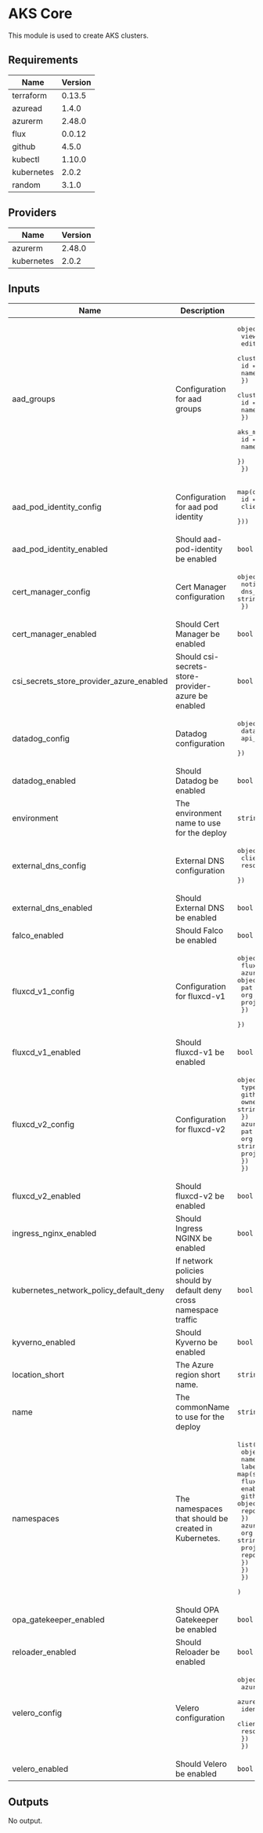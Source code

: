 # AKS Core

This module is used to create AKS clusters.

## Requirements

| Name | Version |
|------|---------|
| terraform | 0.13.5 |
| azuread | 1.4.0 |
| azurerm | 2.48.0 |
| flux | 0.0.12 |
| github | 4.5.0 |
| kubectl | 1.10.0 |
| kubernetes | 2.0.2 |
| random | 3.1.0 |

## Providers

| Name | Version |
|------|---------|
| azurerm | 2.48.0 |
| kubernetes | 2.0.2 |

## Inputs

| Name | Description | Type | Default | Required |
|------|-------------|------|---------|:--------:|
| aad\_groups | Configuration for aad groups | <pre>object({<br>    view = map(any)<br>    edit = map(any)<br>    cluster_admin = object({<br>      id   = string<br>      name = string<br>    })<br>    cluster_view = object({<br>      id   = string<br>      name = string<br>    })<br>    aks_managed_identity = object({<br>      id   = string<br>      name = string<br>    })<br>  })</pre> | n/a | yes |
| aad\_pod\_identity\_config | Configuration for aad pod identity | <pre>map(object({<br>    id        = string<br>    client_id = string<br>  }))</pre> | n/a | yes |
| aad\_pod\_identity\_enabled | Should aad-pod-identity be enabled | `bool` | `true` | no |
| cert\_manager\_config | Cert Manager configuration | <pre>object({<br>    notification_email = string<br>    dns_zone           = string<br>  })</pre> | n/a | yes |
| cert\_manager\_enabled | Should Cert Manager be enabled | `bool` | `true` | no |
| csi\_secrets\_store\_provider\_azure\_enabled | Should csi-secrets-store-provider-azure be enabled | `bool` | `true` | no |
| datadog\_config | Datadog configuration | <pre>object({<br>    datadog_site = string<br>    api_key      = string<br>  })</pre> | <pre>{<br>  "api_key": "",<br>  "datadog_site": ""<br>}</pre> | no |
| datadog\_enabled | Should Datadog be enabled | `bool` | `false` | no |
| environment | The environment name to use for the deploy | `string` | n/a | yes |
| external\_dns\_config | External DNS configuration | <pre>object({<br>    client_id   = string<br>    resource_id = string<br>  })</pre> | n/a | yes |
| external\_dns\_enabled | Should External DNS be enabled | `bool` | `true` | no |
| falco\_enabled | Should Falco be enabled | `bool` | `false` | no |
| fluxcd\_v1\_config | Configuration for fluxcd-v1 | <pre>object({<br>    flux_status_enabled = bool<br>    azure_devops = object({<br>      pat  = string<br>      org  = string<br>      proj = string<br>    })<br>  })</pre> | <pre>{<br>  "azure_devops": {<br>    "org": "",<br>    "pat": "",<br>    "proj": ""<br>  },<br>  "flux_status_enabled": false<br>}</pre> | no |
| fluxcd\_v1\_enabled | Should fluxcd-v1 be enabled | `bool` | `false` | no |
| fluxcd\_v2\_config | Configuration for fluxcd-v2 | <pre>object({<br>    type = string<br>    github = object({<br>      owner = string<br>    })<br>    azure_devops = object({<br>      pat  = string<br>      org  = string<br>      proj = string<br>    })<br>  })</pre> | n/a | yes |
| fluxcd\_v2\_enabled | Should fluxcd-v2 be enabled | `bool` | `true` | no |
| ingress\_nginx\_enabled | Should Ingress NGINX be enabled | `bool` | `true` | no |
| kubernetes\_network\_policy\_default\_deny | If network policies should by default deny cross namespace traffic | `bool` | `false` | no |
| kyverno\_enabled | Should Kyverno be enabled | `bool` | `true` | no |
| location\_short | The Azure region short name. | `string` | n/a | yes |
| name | The commonName to use for the deploy | `string` | n/a | yes |
| namespaces | The namespaces that should be created in Kubernetes. | <pre>list(<br>    object({<br>      name   = string<br>      labels = map(string)<br>      flux = object({<br>        enabled = bool<br>        github = object({<br>          repo = string<br>        })<br>        azure_devops = object({<br>          org  = string<br>          proj = string<br>          repo = string<br>        })<br>      })<br>    })<br>  )</pre> | n/a | yes |
| opa\_gatekeeper\_enabled | Should OPA Gatekeeper be enabled | `bool` | `true` | no |
| reloader\_enabled | Should Reloader be enabled | `bool` | `true` | no |
| velero\_config | Velero configuration | <pre>object({<br>    azure_storage_account_name      = string<br>    azure_storage_account_container = string<br>    identity = object({<br>      client_id   = string<br>      resource_id = string<br>    })<br>  })</pre> | n/a | yes |
| velero\_enabled | Should Velero be enabled | `bool` | `false` | no |

## Outputs

No output.

